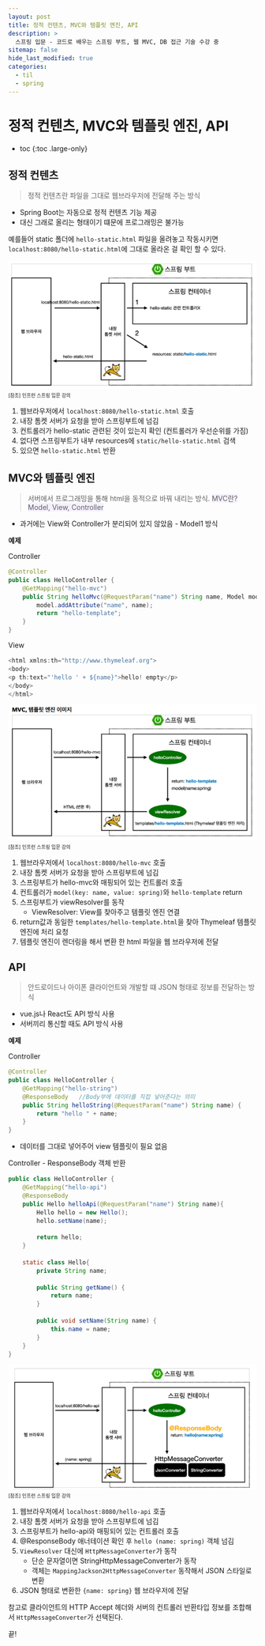```yaml
---
layout: post
title: 정적 컨텐츠, MVC와 템플릿 엔진, API
description: >
  스프링 입문 - 코드로 배우는 스프링 부트, 웹 MVC, DB 접근 기술 수강 중
sitemap: false
hide_last_modified: true
categories:
  - til
  - spring
---
```


# 정적 컨텐츠, MVC와 템플릿 엔진, API

* toc
{:toc .large-only}

## 정적 컨텐츠

> 정적 컨텐츠란 파일을 그대로 웹브라우저에 전달해 주는 방식

- Spring Boot는 자동으로 정적 컨텐츠 기능 제공
- 대신 그래로 올리는 형태이기 떄문에 프로그래밍은 불가능

예를들어 static 폴더에 `hello-static.html` 파일을 올려놓고 작동시키면 `localhost:8080/hello-static.html`에 그대로 올라온 걸 확인 할 수 있다.

![그림1](/assets/img/spring/static_contents.png)
<span style="font-size:70%">[참조] 인프런 스프링 입문 강의</span>

1. 웹브라우저에서 `localhost:8080/hello-static.html` 호출
2. 내장 톰켓 서버가 요청을 받아 스프링부트에 넘김
3. 컨트롤러가 hello-static 관련된 것이 있는지 확인 (컨트롤러가 우선순위를 가짐)
4. 없다면 스프링부트가 내부 resources에 `static/hello-static.html` 검색
5. 있으면 `hello-static.html` 반환

## MVC와 템플릿 엔진

> 서버에서 프로그래밍을 통해  html을 동적으로 바꿔 내리는 방식. <span style='background-color: #f5f0ff'>MVC란? Model, View, Controller</span>
- 과거에는 View와 Controller가 분리되어 있지 않았음 - Model1 방식

__예제__

Controller
```java
@Controller
public class HelloController {
    @GetMapping("hello-mvc")
    public String helloMvc(@RequestParam("name") String name, Model model) {
        model.addAttribute("name", name);
        return "hello-template";
    }
}
```

View
```java
<html xmlns:th="http://www.thymeleaf.org">
<body>
<p th:text="'hello ' + ${name}">hello! empty</p>
</body>
</html>
```

![그림2](/assets/img/spring/mvc_template_engine.png)
<span style="font-size:70%">[참조] 인프런 스프링 입문 강의</span>

1. 웹브라우저에서 `localhost:8080/hello-mvc` 호출
2. 내장 톰켓 서버가 요청을 받아 스프링부트에 넘김
3. 스프링부트가 hello-mvc와 매핑되어 있는 컨트롤러 호출 
4. 컨트롤러가 `model(key: name, value: spring)`와 `hello-template` return
5. 스프링부트가 viewResolver를 동작
    - ViewResolver: View를 찾아주고 템플릿 엔진 연결
6. return값과 동일한 `templates/hello-template.html`을 찾아 Thymeleaf 템플릿 엔진에 처리 요청
7. 템플릿 엔진이 렌더링을 해서 변환 한 html 파일을 웹 브라우저에 전달

## API

> 안드로이드나 아이폰 클라이언트와 개발할 떄 JSON 형태로 정보를 전달하는 방식

- vue.js나 React도 API 방식 사용
- 서버끼리 통신할 때도 API 방식 사용

__예제__

Controller
```java
@Controller
public class HelloController {
    @GetMapping("hello-string")
    @ResponseBody   //Body부에 데이터를 직접 넣어준다는 의미
    public String helloString(@RequestParam("name") String name) {
        return "hello " + name;
    }
}
```
- 데이터를 그대로 넣어주어 view 템플릿이 필요 없음

Controller - ResponseBody 객체 반환
```java
public class HelloController {
    @GetMapping("hello-api")
    @ResponseBody
    public Hello helloApi(@RequestParam("name") String name){
        Hello hello = new Hello();
        hello.setName(name);

        return hello;
    }

    static class Hello{
        private String name;

        public String getName() {
            return name;
        }

        public void setName(String name) {
            this.name = name;
        }
    }
}
```

![그림3](/assets/img/spring/api_operation.png)
<span style="font-size:70%">[참조] 인프런 스프링 입문 강의</span>

1. 웹브라우저에서 `localhost:8080/hello-api` 호출
2. 내장 톰켓 서버가 요청을 받아 스프링부트에 넘김
3. 스프링부트가 hello-api와 매핑되어 있는 컨트롤러 호출 
4. @ResponseBody 애너테이션 확인 후 `hello (name: spring)` 객체 넘김
5. `ViewResolver` 대신에 `HttpMessageConverter`가 동작
    - 단순 문자열이면 StringHttpMessageConverter가 동작
    - 객체는 `MappingJackson2HttpMessageConverter` 동작해서 JSON 스타일로 변환
6. JSON 형태로 변환한 `{name: spring}` 웹 브라우저에 전달

참고로 클라이언트의 HTTP Accept 헤더와 서버의 컨트롤러 반환타입 정보를 조합해서 `HttpMessageConverter`가 선택된다.

끝!